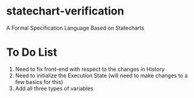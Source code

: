 # statechart-verification
A Formal Specification Language Based on Statecharts

# To Do List
   1. Need to fix front-end with respect to the changes in History
   2. Need to initialize the Execution State (will need to make changes to a few basics for this)
   3. Add all three types of variables
   

